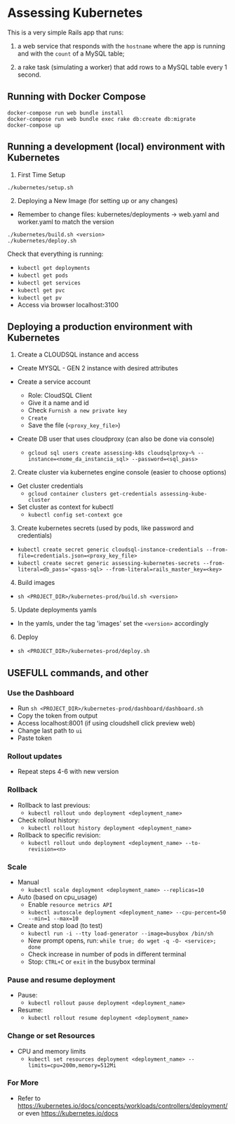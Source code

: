 # Assessing Kubernetes

This is a very simple Rails app that runs:

1. a web service that responds with the `hostname` where the app is running and
with the `count` of a MySQL table;

2. a rake task (simulating a worker) that add rows to a MySQL table every 1
second.


## Running with Docker Compose

```shell
docker-compose run web bundle install
docker-compose run web bundle exec rake db:create db:migrate
docker-compose up
```

## Running a development (local) environment with Kubernetes

1. First Time Setup
```shell
./kubernetes/setup.sh
```
2. Deploying a New Image (for setting up or any changes)
  - Remember to change files: kubernetes/deployments -> web.yaml and worker.yaml
  to match the version
```shell
./kubernetes/build.sh <version>
./kubernetes/deploy.sh
```
Check that everything is running:
  - `kubectl get deployments`
  - `kubectl get pods`
  - `kubectl get services`
  - `kubectl get pvc`
  - `kubectl get pv`
  - Access via browser localhost:3100


## Deploying a production environment with Kubernetes

1. Create a CLOUDSQL instance and access
  - Create MYSQL - GEN 2 instance with desired attributes

  - Create a service account
    - Role: CloudSQL Client
    - Give it a name and id
    - Check `Furnish a new private key`
    - `Create`
    - Save the file (`<proxy_key_file>`)

  - Create DB user that uses cloudproxy (can also be done via console)
    - `gcloud sql users create assessing-k8s cloudsqlproxy~% --instance=<nome_da_instancia_sql> --password=<sql_pass>`

2. Create cluster via kubernetes engine console (easier to choose options)
  - Get cluster credentials
    - `gcloud container clusters get-credentials assessing-kube-cluster`
  - Set cluster as context for kubectl
    - `kubectl config set-context gce`

3. Create kubernetes secrets (used by pods, like password and credentials)
  - `kubectl create secret generic cloudsql-instance-credentials --from-file=credentials.json=<proxy_key_file>`
  - `kubectl create secret generic assessing-kubernetes-secrets --from-literal=db_pass='<pass-sql> --from-literal=rails_master_key=<key>`

4. Build images
  - `sh <PROJECT_DIR>/kubernetes-prod/build.sh <version>`

5. Update deployments yamls
  - In the yamls, under the tag 'images' set the `<version>` accordingly

6. Deploy
  - `sh <PROJECT_DIR>/kubernetes-prod/deploy.sh`

## USEFULL commands, and other
### Use the Dashboard
- Run `sh <PROJECT_DIR>/kubernetes-prod/dashboard/dashboard.sh`
- Copy the token from output
- Access localhost:8001 (if using cloudshell click preview web)
- Change last path to `ui`
- Paste token

### Rollout updates
- Repeat steps 4-6 with new version

### Rollback
- Rollback to last previous:
  - `kubectl rollout undo deployment <deployment_name>`
- Check rollout history:
  - `kubectl rollout history deployment <deployment_name>`
- Rollback to specific revision:
  - `kubectl rollout undo deployment <deployment_name> --to-revision=<n>`

### Scale
- Manual
  - `kubectl scale deployment <deployment_name> --replicas=10`
- Auto (based on cpu_usage)
  - Enable `resource metrics API`
  - `kubectl autoscale deployment <deployment_name> --cpu-percent=50 --min=1 --max=10`
- Create and stop load (to test)
  - `kubectl run -i --tty load-generator --image=busybox /bin/sh`
  - New prompt opens, run: `while true; do wget -q -O- <service>; done`
  - Check increase in number of pods in different terminal
  - Stop: `CTRL+C` or `exit` in the busybox terminal

### Pause and resume deployment
- Pause:
  - `kubectl rollout pause deployment <deployment_name>`
- Resume:
  - `kubectl rollout resume deployment <deployment_name>`

### Change or set Resources
- CPU and memory limits
  - `kubectl set resources deployment <deployment_name> --limits=cpu=200m,memory=512Mi`

### For More
- Refer to https://kubernetes.io/docs/concepts/workloads/controllers/deployment/
  or even https://kubernetes.io/docs

